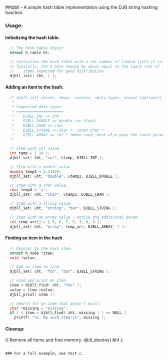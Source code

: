 ##djbll - A simple hash table implementation using the DJB string hashing function.

### Usage:
#### Initializing the hash table.
```c
  // The hash table object.
  struct h_table ht;

  // Initialize the hash table with a set number of linked lists (2 in this case).
  // Typically, the 2 here should be about equal to the sqare root of the number of
  //    items expected for good distribution.
  djbll_init( &ht, 2 );
```

#### Adding an item to the hash.
```c
  /* djbll_set( <hash>, <key>, <value>, <data type>, <count (optional) >.
   *
   * Supported data types
   * =====================
   *    DJBLL_INT => int
   *    DJBLL_DOUBLE => double (or float)
   *    DJBLL_CHAR => char
   *    DJBLL_STRING => char *, const char *
   *    DJBLL_ARRAY => int * (When used, must also pass the count parameter)
  */

  // Item with int value.
  int temp = ( 10 );
  djbll_set( &ht, "int", &temp, DJBLL_INT );

  // Item with a double value.
  double temp2 = 3.14159;
  djbll_set( &ht, "double", &temp2, DJBLL_DOUBLE );

  // Item with a char value.
  char temp3 = 'a';
  djbll_set( &ht, "char", &temp3, DJBLL_CHAR );

  // Item with a string value.
  djbll_set( &ht, "string", "bar", DJBLL_STRING );

  // Item with an array value - notice the additional param.
  int temp_arr[] = { 8, 6, 7, 5, 3, 0, 9 };
  djbll_set( &ht, "array", temp_arr, DJBLL_ARRAY, 7 );
```

#### Finding an item in the hash.
```c
  // Pointer to the hash item.
  struct h_node *item;
  void *value;

  // Add an item to find.
  djbll_set( &ht, "foo", "bar", DJBLL_STRING );

  // Find and print an item.
  item = djbll_find( &ht, "foo" );
  value = item->value;
  djbll_print( item );

  // Search for an item that doesn't exist:
  char *missing = "missing";
  if ( ( item = djbll_find( &ht, missing ) ) == NULL )
    printf( "%s: No such item!\n", missing );
```

#### Cleanup:
  // Remove all items and free memory.
  djbll_destroy( &ht );
```

### For a full example, see test.c.
